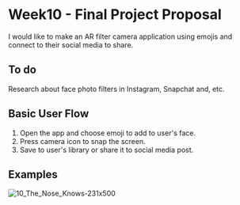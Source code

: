 # Week10 - Final Project Proposal 

I would like to make an AR filter camera application using emojis and connect to their social media to share.

## To do

Research about face photo filters in Instagram, Snapchat and, etc.

## Basic User Flow

1. Open the app and choose emoji to add to user's face.
2. Press camera icon to snap the screen.
3. Save to user's library or share it to social media post.

## Examples 

![10_The_Nose_Knows-231x500](https://user-images.githubusercontent.com/112652093/231280712-77cec260-ff15-42ff-9722-f785319141fa.jpg)
